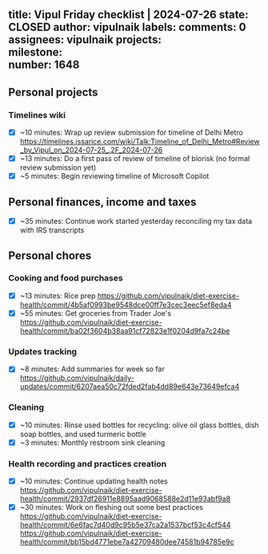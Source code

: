 title:	Vipul Friday checklist | 2024-07-26
state:	CLOSED
author:	vipulnaik
labels:	
comments:	0
assignees:	vipulnaik
projects:	
milestone:	
number:	1648
--
## Personal projects

### Timelines wiki

- [x] ~10 minutes: Wrap up review submission for timeline of Delhi Metro https://timelines.issarice.com/wiki/Talk:Timeline_of_Delhi_Metro#Review_by_Vipul_on_2024-07-25_.2F_2024-07-26
- [x] ~13 minutes: Do a first pass of review of timeline of biorisk (no formal review submission yet)
- [x] ~5 minutes: Begin reviewing timeline of Microsoft Copilot 

## Personal finances, income and taxes

- [x] ~35 minutes: Continue work started yesterday reconciling my tax data with IRS transcripts

## Personal chores

### Cooking and food purchases
- [x] ~13 minutes: Rice prep https://github.com/vipulnaik/diet-exercise-health/commit/4b5af0993be9548dce00ff7e3cec3eec5ef8eda4
- [x] ~55 minutes: Get groceries from Trader Joe's https://github.com/vipulnaik/diet-exercise-health/commit/ba02f3604b38aa91cf72823e1f0204d9fa7c24be

### Updates tracking

- [x] ~8 minutes: Add summaries for week so far https://github.com/vipulnaik/daily-updates/commit/6207aea50c72fded2fab4dd89e643e73649efca4

### Cleaning

- [x] ~10 minutes: Rinse used bottles for recycling: olive oil glass bottles, dish soap bottles, and used turmeric bottle
- [x] ~3 minutes: Monthly restroom sink cleaning

### Health recording and practices creation

- [x] ~10 minutes: Continue updating health notes https://github.com/vipulnaik/diet-exercise-health/commit/2937df26911e8895aad9068588e2d11e93abf9a8
- [x] ~30 minutes: Work on fleshing out some best practices https://github.com/vipulnaik/diet-exercise-health/commit/6e6fac7d40d9c95b5e37ca2a1537bcf53c4cf544 https://github.com/vipulnaik/diet-exercise-health/commit/bb15bd4771ebe7a42709480dee74581b94785e9c

